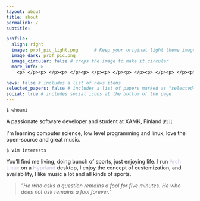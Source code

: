 ```yaml
---
layout: about
title: about
permalink: /
subtitle: 

profile:
  align: right
  image: prof_pic_light.png      # Keep your original light theme image here
  image_dark: prof_pic.png
  image_circular: false # crops the image to make it circular
  more_info: >
    <p> </p><p> </p><p> </p><p> </p><p> </p><p> </p><p> </p><p> </p><p> </p><p> </p><p>I am Andryha</p>

news: false # includes a list of news items
selected_papers: false # includes a list of papers marked as "selected={true}"
social: true # includes social icons at the bottom of the page
---
```


```arduino
$ whoami
```
A passionate software developer and student at XAMK, Finland 🇫🇮

I'm learning computer science, low level programming and linux, love the open-source and great music.

```arduino
$ vim interests
```

You’ll find me living, doing bunch of sports, just enjoying life. I run <span style="color: #CBC3E3;">Arch Linux</span>  on a <span style="color: #CBC3E3;"> Hyprland</span> desktop, I enjoy the concept of customization, and availability, I like music a lot and all kinds of sports. 



>*"He who asks a question remains a fool for five minutes. He who does not ask remains a fool forever."*

